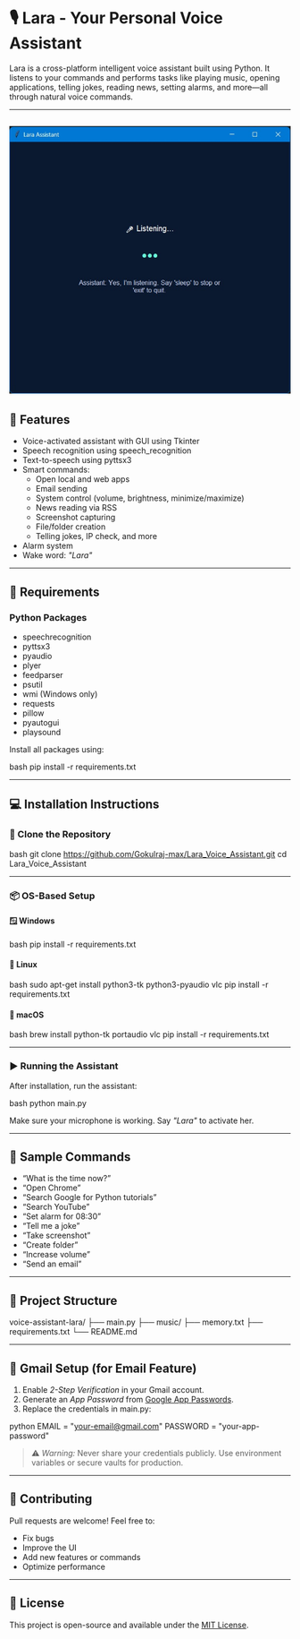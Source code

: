 # 🎙 Lara - Your Personal Voice Assistant

Lara is a cross-platform intelligent voice assistant built using Python. It listens to your commands and performs tasks like playing music, opening applications, telling jokes, reading news, setting alarms, and more—all through natural voice commands.

---
![Lara UI Preview](Screenshots/lara.jpg)
---
## 🚀 Features

- Voice-activated assistant with GUI using Tkinter
- Speech recognition using speech_recognition
- Text-to-speech using pyttsx3
- Smart commands:
  - Open local and web apps
  - Email sending
  - System control (volume, brightness, minimize/maximize)
  - News reading via RSS
  - Screenshot capturing
  - File/folder creation
  - Telling jokes, IP check, and more
- Alarm system
- Wake word: *"Lara"*

---

## 🧰 Requirements

### Python Packages

- speechrecognition
- pyttsx3
- pyaudio
- plyer
- feedparser
- psutil
- wmi (Windows only)
- requests
- pillow
- pyautogui
- playsound

Install all packages using:

bash
pip install -r requirements.txt


---

## 💻 Installation Instructions

### 🔁 Clone the Repository

bash
git clone https://github.com/Gokulraj-max/Lara_Voice_Assistant.git
cd Lara_Voice_Assistant


---

### 📦 OS-Based Setup

#### 🪟 Windows

bash
pip install -r requirements.txt


#### 🐧 Linux

bash
sudo apt-get install python3-tk python3-pyaudio vlc
pip install -r requirements.txt


#### 🍎 macOS

bash
brew install python-tk portaudio vlc
pip install -r requirements.txt


---

### ▶ Running the Assistant

After installation, run the assistant:

bash
python main.py


Make sure your microphone is working. Say *"Lara"* to activate her.

---

## 🧪 Sample Commands

- “What is the time now?”
- “Open Chrome”
- “Search Google for Python tutorials”
- “Search YouTube”
- “Set alarm for 08:30”
- “Tell me a joke”
- “Take screenshot”
- “Create folder”
- “Increase volume”
- “Send an email”

---

## 📁 Project Structure


voice-assistant-lara/
├── main.py
├── music/
├── memory.txt
├── requirements.txt
└── README.md


---

## 🔐 Gmail Setup (for Email Feature)

1. Enable *2-Step Verification* in your Gmail account.
2. Generate an *App Password* from [Google App Passwords](https://myaccount.google.com/apppasswords).
3. Replace the credentials in main.py:

python
EMAIL = "your-email@gmail.com"
PASSWORD = "your-app-password"


> ⚠ *Warning:* Never share your credentials publicly. Use environment variables or secure vaults for production.

---

## 🤝 Contributing

Pull requests are welcome! Feel free to:

- Fix bugs
- Improve the UI
- Add new features or commands
- Optimize performance

---

## 📜 License

This project is open-source and available under the [MIT License](LICENSE).